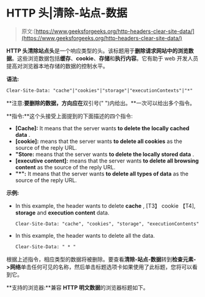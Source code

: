 # HTTP 头|清除-站点-数据

> 原文:[https://www.geeksforgeeks.org/http-headers-clear-site-data/](https://www.geeksforgeeks.org/http-headers-clear-site-data/)

**HTTP 头清除站点头**是一个响应类型的头。该标题用于**删除请求网站中的浏览数据**。这些浏览数据包括**缓存**、**cookie**、**存储**和**执行内容**。它有助于 web 开发人员提高对浏览器本地存储的数据的控制水平。

**语法:**

```html
Clear-Site-Data: "cache"|"cookies"|"storage"|"executionContexts"|"*"
```

**注意:**要删除的数据，方向应在**双引号(" ")内给出。**一次可以给出多个指令。

**指令:**这个头接受上面提到的下面描述的四个指令:

*   **[Cache]:** It means that the server wants **to delete the locally cached data** .
*   **[cookie]:** means that the server wants **to delete all cookies** as the source of the reply URL.
*   **"Store:** means that the server wants **to delete the locally stored data** .
*   **[executive content]:** means that the server wants **to delete all browsing content** as the source of the reply URL.
*   **"*":** It means that the server wants **to delete all types of data** as the source of the reply URL.

**示例:**

*   In this example, the header wants to delete **cache** , [T3】 cookie 【T4], **storage** and **execution content** data.

    ```html
    Clear-Site-Data: "cache", "cookies", "storage", "executionContents"
    ```

*   In this example, the header wants to delete all the data.

    ```html
    Clear-Site-Data: " * "
    ```

根据上述指令，相应类型的数据将被删除。要查看**清除-站点-数据**转到**检查元素- >网络**单击任何可见的名称，然后单击标题选项卡如果使用了此标题，您将可以看到它。

**支持的浏览器:**兼容 **HTTP 明文数据**的浏览器标题如下。